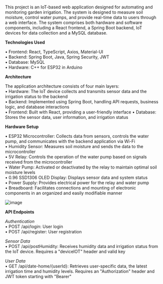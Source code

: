 This project is an IoT-based web application designed for automating and monitoring garden irrigation. The system is designed to measure soil moisture, control water pumps, and provide real-time data to users through a web interface. The system comprises both hardware and software components, including a React frontend, a Spring Boot backend, IoT devices for data collection and a MySQL database. 

**Technologies Used**

•	Frontend: React, TypeScript, Axios, Material-UI  
•	Backend: Spring Boot, Java, Spring Security, JWT  
•	Database: MySQL  
•	Hardware: C++ for ESP32 in Arduino    

**Architecture**

The application architecture consists of four main layers:  
•	Hardware: The IoT device collects and transmits sensor data and the irrigation status to the backend  
•	Backend: Implemented using Spring Boot, handling API requests, business logic, and database interactions  
•	Frontend: Built with React, providing a user-friendly interface 
•	Database: Stores the sensor data, user information, and irrigation status 

**Hardware Setup**

•	ESP32 Microcontroller: Collects data from sensors, controls the water pump, and communicates with the backend application via Wi-Fi  
•	Humidity Sensor: Measures soil moisture and sends the data to the microcontroller  
•	5V Relay: Controls the operation of the water pump based on signals received from the microcontroller  
•	Water Pump: Activated or deactivated by the relay to maintain optimal soil moisture levels  
•	0.96 SSD1306 OLED Display: Displays sensor data and system status  
•	Power Supply: Provides electrical power for the relay and water pump  
•	Breadboard: Facilitates connections and mounting of electronic components in an organized and easily modifiable manner    

![image](https://github.com/user-attachments/assets/77420b31-554c-4512-b8e1-41d30daf62f1)

**API Endpoints**

_Authentication_  
•	POST /api/login: User login  
•	POST /api/register: User registration  

_Sensor Data_  
•	POST /api/postHumidity: Receives humidity data and irrigation status from the IoT device. Requires a "deviceIOT" header and valid key  

_User Data_  
•	GET /api/date-home/{userId}: Retrieves user-specific data, the latest irrigation time and humidity levels. Requires an "Authorization" header and JWT token starting with "Bearer"
 
